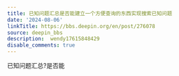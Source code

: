 ```yaml
---
title: 已知问题汇总是否能建立一个方便查询的东西实现搜索已知问题
date: '2024-08-06'
linkTitle: https://bbs.deepin.org/en/post/276078
source: deepin_bbs
description:  wendy17615848429 
disable_comments: true
---
```

已知问题汇总?是否能
